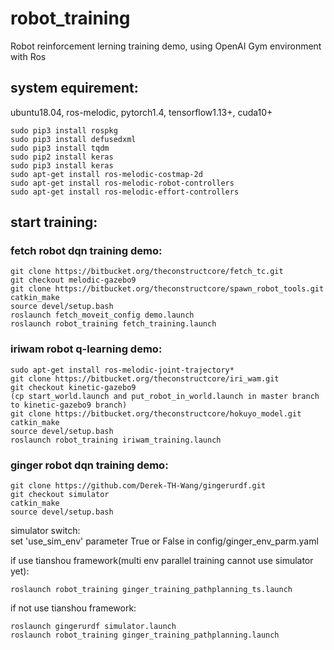 # robot_training  
Robot reinforcement lerning training demo, using OpenAI Gym environment with Ros  

## system equirement:  
ubuntu18.04, ros-melodic, pytorch1.4, tensorflow1.13+, cuda10+  
```
sudo pip3 install rospkg
sudo pip3 install defusedxml
sudo pip3 install tqdm
sudo pip2 install keras
sudo pip3 install keras
sudo apt-get install ros-melodic-costmap-2d
sudo apt-get install ros-melodic-robot-controllers
sudo apt-get install ros-melodic-effort-controllers
```

## start training:  
### fetch robot dqn training demo:  
```
git clone https://bitbucket.org/theconstructcore/fetch_tc.git
git checkout melodic-gazebo9
git clone https://bitbucket.org/theconstructcore/spawn_robot_tools.git
catkin_make
source devel/setup.bash
roslaunch fetch_moveit_config demo.launch
roslaunch robot_training fetch_training.launch
```
### iriwam robot q-learning demo:  
```
sudo apt-get install ros-melodic-joint-trajectory*
git clone https://bitbucket.org/theconstructcore/iri_wam.git
git checkout kinetic-gazebo9
(cp start_world.launch and put_robot_in_world.launch in master branch to kinetic-gazebo9 branch)
git clone https://bitbucket.org/theconstructcore/hokuyo_model.git
catkin_make
source devel/setup.bash
roslaunch robot_training iriwam_training.launch
```
### ginger robot dqn training demo:  
```
git clone https://github.com/Derek-TH-Wang/gingerurdf.git
git checkout simulator
catkin_make
source devel/setup.bash
```
simulator switch:  
set 'use_sim_env' parameter True or False in config/ginger_env_parm.yaml  

if use tianshou framework(multi env parallel training cannot use simulator yet):  
```
roslaunch robot_training ginger_training_pathplanning_ts.launch
```
if not use tianshou framework:  
```
roslaunch gingerurdf simulator.launch
roslaunch robot_training ginger_training_pathplanning.launch
```
